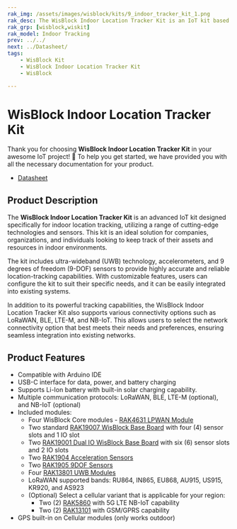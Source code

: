```yaml
---
rak_img: /assets/images/wisblock/kits/9_indoor_tracker_kit_1.png
rak_desc: The WisBlock Indoor Location Tracker Kit is an IoT kit based on UWB technology, Accelerometers, and 9-DOF sensors optimized of indoor location tracking. It also support connectivity options like LoRaWAN, BLE, LTE-M, and NB-IoT.
rak_grp: [wisblock,wiskit]
rak_model: Indoor Tracking
prev: ../../
next: ../Datasheet/
tags:
    - WisBlock Kit
    - WisBlock Indoor Location Tracker Kit
    - WisBlock

---
```


# WisBlock Indoor Location Tracker Kit

Thank you for choosing **WisBlock Indoor Location Tracker Kit** in your awesome IoT project! 🎉 To help you get started, we have provided you with all the necessary documentation for your product.

* <a href="../Datasheet/" target="_blank">Datasheet</a>

## Product Description

The **WisBlock Indoor Location Tracker Kit** is an advanced IoT kit designed specifically for indoor location tracking, utilizing a range of cutting-edge technologies and sensors. This kit is an ideal solution for companies, organizations, and individuals looking to keep track of their assets and resources in indoor environments.

The kit includes ultra-wideband (UWB) technology, accelerometers, and 9 degrees of freedom (9-DOF) sensors to provide highly accurate and reliable location-tracking capabilities. With customizable features, users can configure the kit to suit their specific needs, and it can be easily integrated into existing systems.

In addition to its powerful tracking capabilities, the WisBlock Indoor Location Tracker Kit also supports various connectivity options such as LoRaWAN, BLE, LTE-M, and NB-IoT. This allows users to select the network connectivity option that best meets their needs and preferences, ensuring seamless integration into existing networks.

## Product Features

- Compatible with Arduino IDE
- USB-C interface for data, power, and battery charging
- Supports Li-Ion battery with built-in solar charging capability.
- Multiple communication protocols: LoRaWAN, BLE, LTE-M (optional), and NB-IoT (optional)
- Included modules:
    - Four WisBlock Core modules - <a href="https://store.rakwireless.com/products/rak4631-lpwan-node?utm_source=RAK4631WisBlockLPWANModule&utm_medium=Document&utm_campaign=BuyFromStore" target="_blank">RAK4631 LPWAN Module</a> 
    - Two standard <a href="https://store.rakwireless.com/products/rak19007-wisblock-base-board-2nd-gen?utm_source=RAK19007&utm_medium=Document&utm_campaign=BuyFromStore" target="_blank">RAK19007 WisBlock Base Board</a> with four (4) sensor slots and 1 IO slot
    - Two <a href="https://store.rakwireless.com/products/rak19001-wisblock-dual-io-base-board?utm_source=RAK19001&utm_medium=Document&utm_campaign=BuyFromStore" target="_blank">RAK19001 Dual IO WisBlock Base Board</a> with six (6) sensor slots and 2 IO slots
    - Two <a href="https://store.rakwireless.com/products/rak1904-lis3dh-3-axis-acceleration-sensor?utm_source=RAK1904&utm_medium=Document&utm_campaign=BuyFromStore" target="_blank">RAK1904 Acceleration Sensors</a> 
    - Two <a href="https://store.rakwireless.com/products/9dof-motion-sensor-tdk-mpu9250-rak1905?utm_source=RAK1905&utm_medium=Document&utm_campaign=BuyFromStore" target="_blank">RAK1905 9DOF Sensors</a> 
    - Four <a href="https://store.rakwireless.com/products/uwb-module-decawave-dwm1000-rak13801?utm_source=RAK13801&utm_medium=Document&utm_campaign=BuyFromStore" target="_blank">RAK13801 UWB Modules</a> 
    - LoRaWAN supported bands: RU864, IN865, EU868, AU915, US915, KR920, and AS923  
    - (Optional) Select a cellular variant that is applicable for your region:  
        - Two (2) <a href="https://store.rakwireless.com/products/rak5860-lte-nb-iot-extension-board?utm_source=RAK5860&utm_medium=Document&utm_campaign=BuyFromStore" target="_blank">RAK5860</a> with 5G LTE NB-IoT capability
        - Two (2) <a href="https://store.rakwireless.com/products/wisblock-gsm-module-rak13101?utm_source=RAK13101&utm_medium=Document&utm_campaign=BuyFromStore" target="_blank">RAK13101</a> with GSM/GPRS capability
- GPS built-in on Cellular modules (only works outdoor)  

